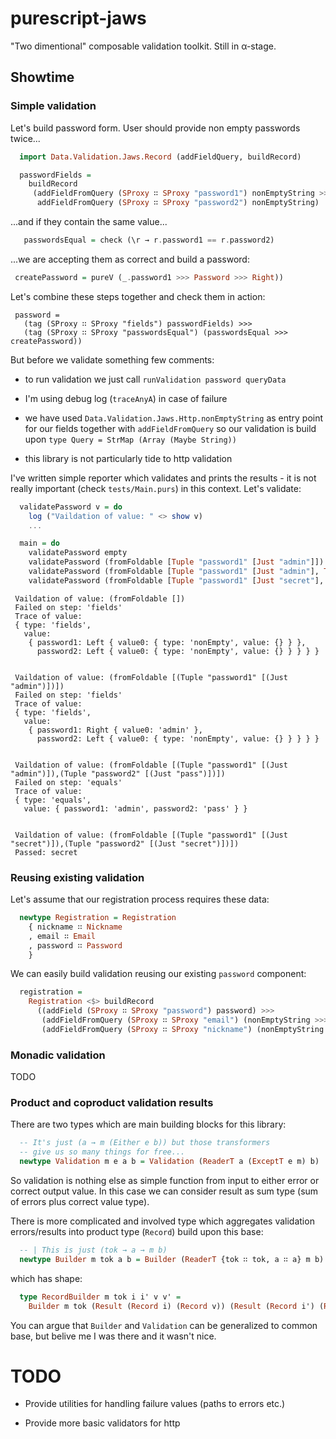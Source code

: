 # purescript-jaws

"Two dimentional" composable validation toolkit. Still in α-stage.

## Showtime

### Simple validation

Let's build password form. User should provide non empty passwords twice...

  ```purescript
    import Data.Validation.Jaws.Record (addFieldQuery, buildRecord)

    passwordFields =
      buildRecord
       (addFieldFromQuery (SProxy ∷ SProxy "password1") nonEmptyString >>>
        addFieldFromQuery (SProxy ∷ SProxy "password2") nonEmptyString)
  ```

...and if they contain the same value...

  ```purescript
     passwordsEqual = check (\r → r.password1 == r.password2)
  ```
...we are accepting them as correct and build a password:

  ```purescript
   createPassword = pureV (_.password1 >>> Password >>> Right))
  ```
Let's combine these steps together and check them in action:

  ```
   password =
     (tag (SProxy ∷ SProxy "fields") passwordFields) >>>
     (tag (SProxy ∷ SProxy "passwordsEqual") (passwordsEqual >>> createPassword))

  ```

But before we validate something few comments:

  * to run validation we just call `runValidation password queryData`

  * I'm using debug log (`traceAnyA`) in case of failure

  * we have used `Data.Validation.Jaws.Http.nonEmptyString` as entry point for our fields together with `addFieldFromQuery`
    so our validation is build upon `type Query = StrMap (Array (Maybe String))`

  * this library is not particularly tide to http validation


 I've written simple reporter which validates and prints the results - it is not really important (check `tests/Main.purs`) in this context.
 Let's validate:

  ```purescript
    validatePassword v = do
      log ("Vaildation of value: " <> show v)
      ...

    main = do
      validatePassword empty
      validatePassword (fromFoldable [Tuple "password1" [Just "admin"]])
      validatePassword (fromFoldable [Tuple "password1" [Just "admin"], Tuple "password2" [Just "pass"]])
      validatePassword (fromFoldable [Tuple "password1" [Just "secret"], Tuple "password2" [Just "secret"]])
   ```

   ```
    Vaildation of value: (fromFoldable [])
    Failed on step: 'fields'
    Trace of value:
    { type: 'fields',
      value:
       { password1: Left { value0: { type: 'nonEmpty', value: {} } },
         password2: Left { value0: { type: 'nonEmpty', value: {} } } } }


    Vaildation of value: (fromFoldable [(Tuple "password1" [(Just "admin")])])
    Failed on step: 'fields'
    Trace of value:
    { type: 'fields',
      value:
       { password1: Right { value0: 'admin' },
         password2: Left { value0: { type: 'nonEmpty', value: {} } } } }


    Vaildation of value: (fromFoldable [(Tuple "password1" [(Just "admin")]),(Tuple "password2" [(Just "pass")])])
    Failed on step: 'equals'
    Trace of value:
    { type: 'equals',
      value: { password1: 'admin', password2: 'pass' } }


    Vaildation of value: (fromFoldable [(Tuple "password1" [(Just "secret")]),(Tuple "password2" [(Just "secret")])])
    Passed: secret
  ```

### Reusing existing validation

Let's assume that our registration process requires these data:

  ```purescript
    newtype Registration = Registration
      { nickname ∷ Nickname
      , email ∷ Email
      , password ∷ Password
      }
  ```

We can easily build validation reusing our existing `password` component:

  ```purescript
    registration =
      Registration <$> buildRecord
        ((addField (SProxy ∷ SProxy "password") password) >>>
         (addFieldFromQuery (SProxy ∷ SProxy "email") (nonEmptyString >>> email') >>>
         (addFieldFromQuery (SProxy ∷ SProxy "nickname") (nonEmptyString >>> pureV (Nickname >>> Right)))))
  ```

### Monadic validation

TODO

### Product and coproduct validation results

There are two types which are main building blocks for this library:

  ```purescript
    -- It's just (a → m (Either e b)) but those transformers
    -- give us so many things for free...
    newtype Validation m e a b = Validation (ReaderT a (ExceptT e m) b)
  ```

So validation is nothing else as simple function from input to either error or correct output value. In this case we can consider result as sum type (sum of errors plus correct value type).

There is more complicated and involved type which aggregates validation errors/results into product type (`Record`) build upon this base:

  ```purescript
    -- | This is just (tok → a → m b)
    newtype Builder m tok a b = Builder (ReaderT {tok ∷ tok, a ∷ a} m b)
  ```

which has shape:

  ```purescript
    type RecordBuilder m tok i i' v v' =
      Builder m tok (Result (Record i) (Record v)) (Result (Record i') (Record v'))
  ```
You can argue that `Builder` and `Validation` can be generalized to common base, but belive me I was there and it wasn't nice.


# TODO

  * Provide utilities for handling failure values (paths to errors etc.)

  * Provide more basic validators for http
